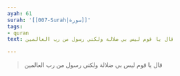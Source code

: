 ```yaml
---
ayah: 61
surah: '[[007-Surah|سورة]]'
tags:
- quran
text: قال يا قوم ليس بي ضلالة ولكني رسول من رب العالمين

---
```

> قال يا قوم ليس بي ضلالة ولكني رسول من رب العالمين
